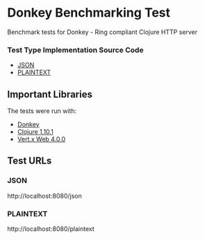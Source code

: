 # Donkey Benchmarking Test

Benchmark tests for Donkey - Ring compliant Clojure HTTP server

### Test Type Implementation Source Code

* [JSON](src/hello/handler.clj)
* [PLAINTEXT](src/hello/handler.clj)

## Important Libraries
The tests were run with:
* [Donkey](https://github.com/AppsFlyer/donkey)
* [Clojure 1.10.1](https://clojure.org/)
* [Vert.x Web 4.0.0](https://vertx.io/docs/vertx-web/java/)

## Test URLs
### JSON

http://localhost:8080/json

### PLAINTEXT

http://localhost:8080/plaintext
